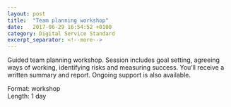 ```yaml
---
layout: post
title:  "Team planning workshop"
date:   2017-06-29 16:54:52 +0100
category: Digital Service Standard
excerpt_separator: <!--more-->
---
```


Guided team planning workshop. Session includes goal setting, agreeing ways of working, identifying risks and measuring success. You’ll receive a written summary and report. Ongoing support is also available.

Format: workshop  
Length: 1 day
